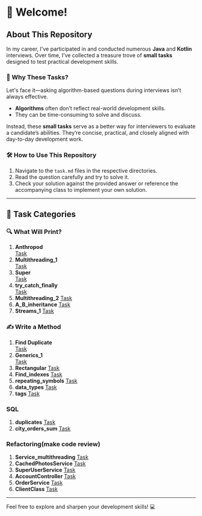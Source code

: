 # 🚀 Welcome!

## About This Repository
In my career, I've participated in and conducted numerous **Java** and **Kotlin** interviews. Over time, I’ve collected a treasure trove of **small tasks** designed to test practical development skills.

### 🤔 Why These Tasks?
Let's face it—asking algorithm-based questions during interviews isn’t always effective.
- **Algorithms** often don’t reflect real-world development skills.
- They can be time-consuming to solve and discuss.

Instead, these **small tasks** serve as a better way for interviewers to evaluate a candidate’s abilities. They’re concise, practical, and closely aligned with day-to-day development work.

### 🛠️ How to Use This Repository
1. Navigate to the `task.md` files in the respective directories.
2. Read the question carefully and try to solve it.
3. Check your solution against the provided answer or reference the accompanying class to implement your own solution.

---

## 🧩 Task Categories

### 🔍 What Will Print?
1. **Anthropod**  
   [Task](./src/main/java/org/example/what_will_print/Anthropod/task.md)
2. **Multithreading_1**  
   [Task](./src/main/java/org/example/what_will_print/Multithreading_1/task.md)
3. **Super**  
   [Task](./src/main/java/org/example/what_will_print/main_super/task.md)
4. **try_catch_finally**  
   [Task](./src/main/java/org/example/what_will_print/try_catch_finally/task.md)
5. **Multithreading_2**
   [Task](./src/main/java/org/example/what_will_print/Multithreading_2/task.md)
6. **A_B_inheritance**
   [Task](./src/main/java/org/example/what_will_print/A_B_inheritance/task.md)
7. **Streams_1**
   [Task](./src/main/java/org/example/what_will_print/Streams_1/task.md)
### ✍️ Write a Method
1. **Find Duplicate**  
   [Task](./src/main/java/org/example/write_method/find_duplicate/task.md)
2. **Generics_1**  
   [Task](./src/main/java/org/example/write_method/generics_1/task.md)
3. **Rectangular**
   [Task](./src/main/java/org/example/write_method/rectangular/task.md)
4. **Find_indexes**
   [Task](./src/main/java/org/example/write_method/find_indexes/task.md)
5. **repeating_symbols**
   [Task](./src/main/java/org/example/write_method/repeating_symbols/task.md)
6. **data_types**
   [Task](./src/main/java/org/example/write_method/data_types/task.md)
7. **tags**
   [Task](./src/main/java/org/example/write_method/tags/task.md)
### SQL
1. **duplicates**
   [Task](./src/main/java/org/example/sql/duplicates.md)
2. **city_orders_sum**
   [Task](./src/main/java/org/example/sql/city_orders_sum.md)

### Refactoring(make code review)
1. **Service_multithreading**
   [Task](./src/main/java/org/example/refactoring/CacheService/task.md)
2. **CachedPhotosService**
   [Task](./src/main/java/org/example/refactoring/CachedPhotosService/task.md)
3. **SuperUserService**
   [Task](./src/main/java/org/example/refactoring/SuperUserService/task.md)
4. **AccountController**
   [Task](./src/main/java/org/example/refactoring/AccountController/task.md)
5. **OrderService**
   [Task](./src/main/java/org/example/refactoring/OrderService/task.md)
6. **ClientClass**
   [Task](./src/main/java/org/example/refactoring/ClientClass/task.md)
---

Feel free to explore and sharpen your development skills! 💻

